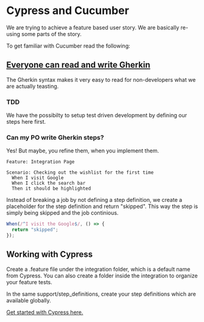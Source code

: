 # Cypress and Cucumber

We are trying to achieve a feature based user story. We are basically re-using some parts of the story.

To get familiar with Cucumber read the following:

## [Everyone can read and write Gherkin](https://cucumber.io/docs/gherkin/reference/)

The Gherkin syntax makes it very easy to read for non-developers what we are actually teasting.

### TDD
We have the possibilty to setup test driven development by defining our steps here first.

### Can my PO write Gherkin steps?
Yes!
But maybe, you refine them, when you implement them.

``` gherkin
Feature: Integration Page

Scenario: Checking out the wishlist for the first time
  When I visit Google
  When I click the search bar
  Then it should be highlighted
```
Instead of breaking a job by not defining a step definition, we create a placeholder for the step definition and return "skipped". This way the step is simply being skipped and the job continious.

``` javascript
When(/^I visit the Google$/, () => {
  return "skipped";
});
```

## Working with Cypress

Create a .feature file under the integration folder, which is a default name from Cypress. You can also create a folder inside the integration to organize your feature tests.

In the same support/step_definitions, create your step definitions which are available globally.

[Get started with Cypress here.](https://docs.cypress.io/guides/getting-started/writing-your-first-test.html#Add-a-test-file)